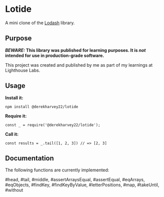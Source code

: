 # Lotide

A mini clone of the [Lodash](https://lodash.com) library.

## Purpose

**_BEWARE:_ This library was published for learning purposes. It is _not_ intended for use in production-grade software.**

This project was created and published by me as part of my learnings at Lighthouse Labs. 

## Usage

**Install it:**

`npm install @derekharvey22/lotide`

**Require it:**

`const _ = require('@derekharvey22/lotide');`

**Call it:**

`const results = _.tail([1, 2, 3]) // => [2, 3]`

## Documentation

The following functions are currently implemented:

  #head,
  #tail,
  #middle,
  #assertArraysEqual,
  #assertEqual,
  #eqArrays,
  #eqObjects,
  #findKey,
  #findKeyByValue,
  #letterPositions,
  #map,
  #takeUntil,
  #without